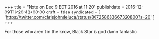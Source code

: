 +++
title = "Note on Dec 9 EDT 2016 at 11:20"
publishdate = 2016-12-09T16:20:42+00:00
draft = false
syndicated = [ 'https://twitter.com/chrisjohndeluca/status/807258683667320800?s=20' ]
+++

For those who aren't in the know, Black Star is god damn fantastic
